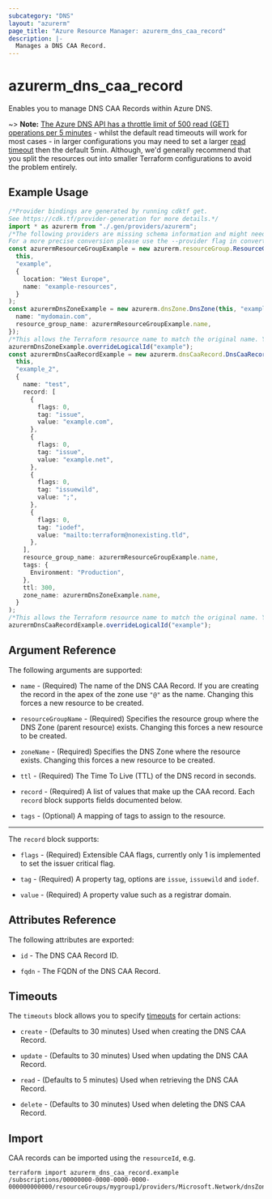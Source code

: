 ```yaml
---
subcategory: "DNS"
layout: "azurerm"
page_title: "Azure Resource Manager: azurerm_dns_caa_record"
description: |-
  Manages a DNS CAA Record.
---
```


# azurerm\_dns\_caa\_record

Enables you to manage DNS CAA Records within Azure DNS.

\~> **Note:** [The Azure DNS API has a throttle limit of 500 read (GET) operations per 5 minutes](https://docs.microsoft.com/azure/azure-resource-manager/management/request-limits-and-throttling#network-throttling) - whilst the default read timeouts will work for most cases - in larger configurations you may need to set a larger [read timeout](https://www.terraform.io/language/resources/syntax#operation-timeouts) then the default 5min. Although, we'd generally recommend that you split the resources out into smaller Terraform configurations to avoid the problem entirely.

## Example Usage

```typescript
/*Provider bindings are generated by running cdktf get.
See https://cdk.tf/provider-generation for more details.*/
import * as azurerm from "./.gen/providers/azurerm";
/*The following providers are missing schema information and might need manual adjustments to synthesize correctly: azurerm.
For a more precise conversion please use the --provider flag in convert.*/
const azurermResourceGroupExample = new azurerm.resourceGroup.ResourceGroup(
  this,
  "example",
  {
    location: "West Europe",
    name: "example-resources",
  }
);
const azurermDnsZoneExample = new azurerm.dnsZone.DnsZone(this, "example_1", {
  name: "mydomain.com",
  resource_group_name: azurermResourceGroupExample.name,
});
/*This allows the Terraform resource name to match the original name. You can remove the call if you don't need them to match.*/
azurermDnsZoneExample.overrideLogicalId("example");
const azurermDnsCaaRecordExample = new azurerm.dnsCaaRecord.DnsCaaRecord(
  this,
  "example_2",
  {
    name: "test",
    record: [
      {
        flags: 0,
        tag: "issue",
        value: "example.com",
      },
      {
        flags: 0,
        tag: "issue",
        value: "example.net",
      },
      {
        flags: 0,
        tag: "issuewild",
        value: ";",
      },
      {
        flags: 0,
        tag: "iodef",
        value: "mailto:terraform@nonexisting.tld",
      },
    ],
    resource_group_name: azurermResourceGroupExample.name,
    tags: {
      Environment: "Production",
    },
    ttl: 300,
    zone_name: azurermDnsZoneExample.name,
  }
);
/*This allows the Terraform resource name to match the original name. You can remove the call if you don't need them to match.*/
azurermDnsCaaRecordExample.overrideLogicalId("example");

```

## Argument Reference

The following arguments are supported:

*   `name` - (Required) The name of the DNS CAA Record. If you are creating the record in the apex of the zone use `"@"` as the name. Changing this forces a new resource to be created.

*   `resourceGroupName` - (Required) Specifies the resource group where the DNS Zone (parent resource) exists. Changing this forces a new resource to be created.

*   `zoneName` - (Required) Specifies the DNS Zone where the resource exists. Changing this forces a new resource to be created.

*   `ttl` - (Required) The Time To Live (TTL) of the DNS record in seconds.

*   `record` - (Required) A list of values that make up the CAA record. Each `record` block supports fields documented below.

*   `tags` - (Optional) A mapping of tags to assign to the resource.

***

The `record` block supports:

*   `flags` - (Required) Extensible CAA flags, currently only 1 is implemented to set the issuer critical flag.

*   `tag` - (Required) A property tag, options are `issue`, `issuewild` and `iodef`.

*   `value` - (Required) A property value such as a registrar domain.

## Attributes Reference

The following attributes are exported:

*   `id` - The DNS CAA Record ID.

*   `fqdn` - The FQDN of the DNS CAA Record.

## Timeouts

The `timeouts` block allows you to specify [timeouts](https://www.terraform.io/language/resources/syntax#operation-timeouts) for certain actions:

*   `create` - (Defaults to 30 minutes) Used when creating the DNS CAA Record.

*   `update` - (Defaults to 30 minutes) Used when updating the DNS CAA Record.

*   `read` - (Defaults to 5 minutes) Used when retrieving the DNS CAA Record.

*   `delete` - (Defaults to 30 minutes) Used when deleting the DNS CAA Record.

## Import

CAA records can be imported using the `resourceId`, e.g.

```shell
terraform import azurerm_dns_caa_record.example /subscriptions/00000000-0000-0000-0000-000000000000/resourceGroups/mygroup1/providers/Microsoft.Network/dnsZones/zone1/CAA/myrecord1
```
